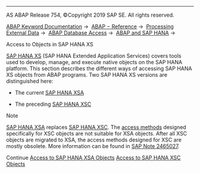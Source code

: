   

* * *

AS ABAP Release 754, ©Copyright 2019 SAP SE. All rights reserved.

[ABAP Keyword Documentation](javascript:call_link\('abenabap.htm'\)) →  [ABAP − Reference](javascript:call_link\('abenabap_reference.htm'\)) →  [Processing External Data](javascript:call_link\('abenabap_language_external_data.htm'\)) →  [ABAP Database Access](javascript:call_link\('abenabap_sql.htm'\)) →  [ABAP and SAP HANA](javascript:call_link\('abenabap_hana.htm'\)) → 

Access to Objects in SAP HANA XS

[SAP HANA XS](javascript:call_link\('abenxs_glosry.htm'\) "Glossary Entry") (SAP HANA Extended Application Services) covers tools used to develop, manage, and execute native objects on the SAP HANA platform. This section describes the different ways of accessing SAP HANA XS objects from ABAP programs. Two SAP HANA XS versions are distinguished here:

-   The current [SAP HANA XSA](javascript:call_link\('abensap_hana_access_xsa.htm'\))

-   The preceding [SAP HANA XSC](javascript:call_link\('abensap_hana_access_xsc.htm'\))

Note

[SAP HANA XSA](javascript:call_link\('abenxsa_glosry.htm'\) "Glossary Entry") replaces [SAP HANA XSC](javascript:call_link\('abenxsc_glosry.htm'\) "Glossary Entry"). The [access methods](javascript:call_link\('abensap_hana_access_xsc.htm'\)) designed specifically for XSC objects are not suitable for XSA objects. After all XSC objects are migrated to XSA, the access methods designed for XSC are mostly obsolete. More information can be found in [SAP Note 2465027](https://launchpad.support.sap.com/#/notes/2465027).

Continue
[Access to SAP HANA XSA Objects](javascript:call_link\('abensap_hana_access_xsa.htm'\))
[Access to SAP HANA XSC Objects](javascript:call_link\('abensap_hana_access_xsc.htm'\))